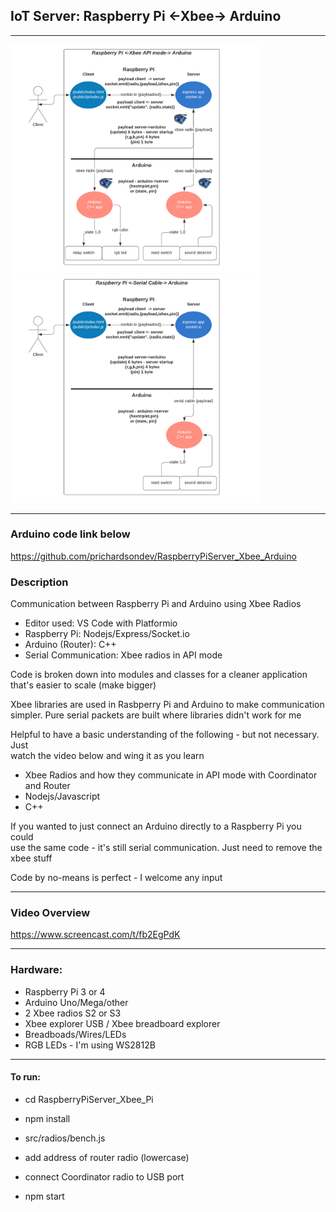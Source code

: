 ## **IoT Server: Raspberry Pi <-Xbee-> Arduino**

---

<img src="./img/xbee.png" width="400"/>
<img src="./img/serialcable.png" width="400"/>

---
### Arduino code link below
https://github.com/prichardsondev/RaspberryPiServer_Xbee_Arduino <br />
    
### Description
Communication between Raspberry Pi and Arduino using Xbee Radios <br/>
- Editor used: VS Code with Platformio <br/>
- Raspberry Pi: Nodejs/Express/Socket.io <br/>
- Arduino (Router): C++ <br/>
- Serial Communication: Xbee radios in API mode

Code is broken down into modules and classes for a cleaner application <br/>
that's easier to scale (make bigger) <br/>

Xbee libraries are used in Rasbperry Pi and Arduino to make communication <br/>
simpler. Pure serial packets are built where libraries didn't work for me

Helpful to have a basic understanding of the following - but not necessary. Just <br>
watch the video below and wing it as you learn <br/>
- Xbee Radios and how they communicate in API mode with Coordinator and Router
- Nodejs/Javascript
- C++

If you wanted to just connect an Arduino directly to a Raspberry Pi you could <br/>
use the same code - it's still serial communication. Just need to remove the xbee stuff <br/>

Code by no-means is perfect - I welcome any input

---

### Video Overview
https://www.screencast.com/t/fb2EgPdK


---

### Hardware:
- Raspberry Pi 3 or 4
- Arduino Uno/Mega/other
- 2 Xbee radios S2 or S3
- Xbee explorer USB / Xbee breadboard explorer
- Breadboads/Wires/LEDs
- RGB LEDs - I'm using WS2812B
  
---

#### To run:

- cd RaspberryPiServer_Xbee_Pi

- npm install

- src/radios/bench.js
  
- add address of router radio (lowercase)

- connect Coordinator radio to USB port

- npm start


  


